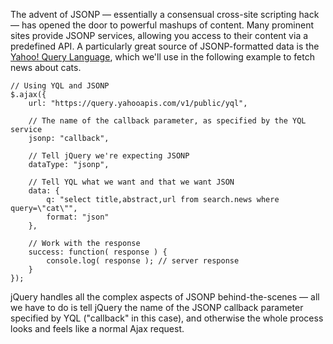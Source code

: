 <script>{
    "title": "Working with JSONP",
    "level": "beginner",
    "source": "http://jqfundamentals.com/legacy",
    "attribution": [ "jQuery Fundamentals" ]
}</script>

The advent of JSONP — essentially a consensual cross-site scripting hack — has opened the door to powerful mashups of content. Many prominent sites provide JSONP services, allowing you access to their content via a predefined API. A particularly great source of JSONP-formatted data is the [Yahoo! Query Language](https://developer.yahoo.com/yql/console/), which we'll use in the following example to fetch news about cats.

```
// Using YQL and JSONP
$.ajax({
    url: "https://query.yahooapis.com/v1/public/yql",

    // The name of the callback parameter, as specified by the YQL service
    jsonp: "callback",

    // Tell jQuery we're expecting JSONP
    dataType: "jsonp",

    // Tell YQL what we want and that we want JSON
    data: {
        q: "select title,abstract,url from search.news where query=\"cat\"",
        format: "json"
    },

    // Work with the response
    success: function( response ) {
        console.log( response ); // server response
    }
});
```

jQuery handles all the complex aspects of JSONP behind-the-scenes — all we have to do is tell jQuery the name of the JSONP callback parameter specified by YQL ("callback" in this case), and otherwise the whole process looks and feels like a normal Ajax request.
